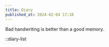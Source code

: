```yaml
---
title: Diary
published_at: 2024-02-04 17:18
---
```


Bad handwriting is better than a good memory.

::diary-list

